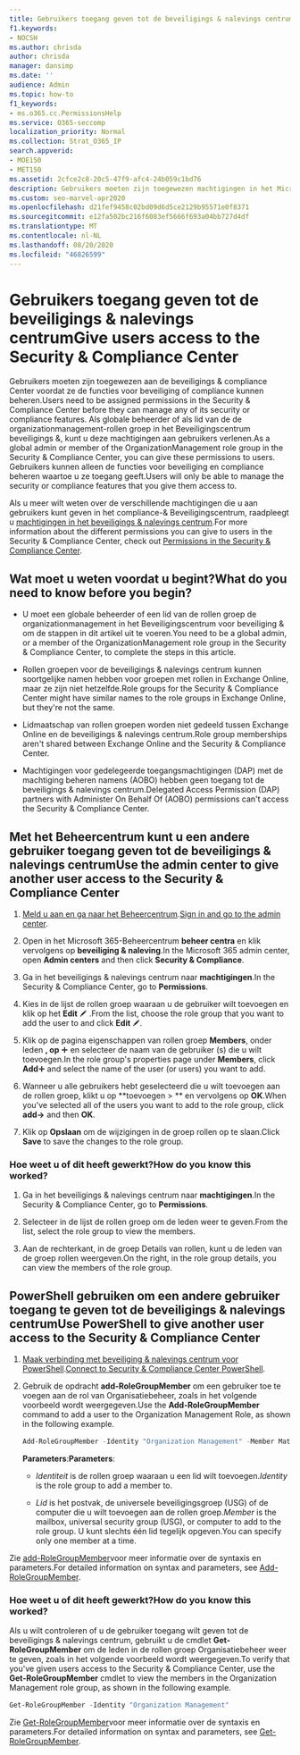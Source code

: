 ```yaml
---
title: Gebruikers toegang geven tot de beveiligings & nalevings centrum
f1.keywords:
- NOCSH
ms.author: chrisda
author: chrisda
manager: dansimp
ms.date: ''
audience: Admin
ms.topic: how-to
f1_keywords:
- ms.o365.cc.PermissionsHelp
ms.service: O365-seccomp
localization_priority: Normal
ms.collection: Strat_O365_IP
search.appverid:
- MOE150
- MET150
ms.assetid: 2cfce2c8-20c5-47f9-afc4-24b059c1bd76
description: Gebruikers moeten zijn toegewezen machtigingen in het Microsoft 365-beveiligings & nalevings centrum voordat ze de functies voor beveiliging of compliance kunnen beheren.
ms.custom: seo-marvel-apr2020
ms.openlocfilehash: d21fef9458c02bd09d6d5ce2129b95571e0f8371
ms.sourcegitcommit: e12fa502bc216f6083ef5666f693a04bb727d4df
ms.translationtype: MT
ms.contentlocale: nl-NL
ms.lasthandoff: 08/20/2020
ms.locfileid: "46826599"
---
```

# <a name="give-users-access-to-the-security--compliance-center"></a><span data-ttu-id="51b79-103">Gebruikers toegang geven tot de beveiligings & nalevings centrum</span><span class="sxs-lookup"><span data-stu-id="51b79-103">Give users access to the Security & Compliance Center</span></span>

<span data-ttu-id="51b79-104">Gebruikers moeten zijn toegewezen aan de beveiligings & compliance Center voordat ze de functies voor beveiliging of compliance kunnen beheren.</span><span class="sxs-lookup"><span data-stu-id="51b79-104">Users need to be assigned permissions in the Security & Compliance Center before they can manage any of its security or compliance features.</span></span> <span data-ttu-id="51b79-105">Als globale beheerder of als lid van de de organizationmanagement-rollen groep in het Beveiligingscentrum beveiligings &, kunt u deze machtigingen aan gebruikers verlenen.</span><span class="sxs-lookup"><span data-stu-id="51b79-105">As a global admin or member of the OrganizationManagement role group in the Security & Compliance Center, you can give these permissions to users.</span></span> <span data-ttu-id="51b79-106">Gebruikers kunnen alleen de functies voor beveiliging en compliance beheren waartoe u ze toegang geeft.</span><span class="sxs-lookup"><span data-stu-id="51b79-106">Users will only be able to manage the security or compliance features that you give them access to.</span></span>

<span data-ttu-id="51b79-107">Als u meer wilt weten over de verschillende machtigingen die u aan gebruikers kunt geven in het compliance-& Beveiligingscentrum, raadpleegt u [machtigingen in het beveiligings & nalevings centrum](permissions-in-the-security-and-compliance-center.md).</span><span class="sxs-lookup"><span data-stu-id="51b79-107">For more information about the different permissions you can give to users in the Security & Compliance Center, check out [Permissions in the Security & Compliance Center](permissions-in-the-security-and-compliance-center.md).</span></span>

## <a name="what-do-you-need-to-know-before-you-begin"></a><span data-ttu-id="51b79-108">Wat moet u weten voordat u begint?</span><span class="sxs-lookup"><span data-stu-id="51b79-108">What do you need to know before you begin?</span></span>

- <span data-ttu-id="51b79-109">U moet een globale beheerder of een lid van de rollen groep de organizationmanagement in het Beveiligingscentrum voor beveiliging & om de stappen in dit artikel uit te voeren.</span><span class="sxs-lookup"><span data-stu-id="51b79-109">You need to be a global admin, or a member of the OrganizationManagement role group in the Security & Compliance Center, to complete the steps in this article.</span></span>

- <span data-ttu-id="51b79-110">Rollen groepen voor de beveiligings & nalevings centrum kunnen soortgelijke namen hebben voor groepen met rollen in Exchange Online, maar ze zijn niet hetzelfde.</span><span class="sxs-lookup"><span data-stu-id="51b79-110">Role groups for the Security & Compliance Center might have similar names to the role groups in Exchange Online, but they're not the same.</span></span>

- <span data-ttu-id="51b79-111">Lidmaatschap van rollen groepen worden niet gedeeld tussen Exchange Online en de beveiligings & nalevings centrum.</span><span class="sxs-lookup"><span data-stu-id="51b79-111">Role group memberships aren't shared between Exchange Online and the Security & Compliance Center.</span></span>

- <span data-ttu-id="51b79-112">Machtigingen voor gedelegeerde toegangsmachtigingen (DAP) met de machtiging beheren namens (AOBO) hebben geen toegang tot de beveiligings & nalevings centrum.</span><span class="sxs-lookup"><span data-stu-id="51b79-112">Delegated Access Permission (DAP) partners with Administer On Behalf Of (AOBO) permissions can't access the Security & Compliance Center.</span></span>

## <a name="use-the-admin-center-to-give-another-user-access-to-the-security--compliance-center"></a><span data-ttu-id="51b79-113">Met het Beheercentrum kunt u een andere gebruiker toegang geven tot de beveiligings & nalevings centrum</span><span class="sxs-lookup"><span data-stu-id="51b79-113">Use the admin center to give another user access to the Security & Compliance Center</span></span>

1. <span data-ttu-id="51b79-114">[Meld u aan en ga naar het Beheercentrum](https://docs.microsoft.com/microsoft-365/compliance/go-to-the-securitycompliance-center).</span><span class="sxs-lookup"><span data-stu-id="51b79-114">[Sign in and go to the admin center](https://docs.microsoft.com/microsoft-365/compliance/go-to-the-securitycompliance-center).</span></span>

2. <span data-ttu-id="51b79-115">Open in het Microsoft 365-Beheercentrum **beheer centra** en klik vervolgens op **beveiliging & naleving**.</span><span class="sxs-lookup"><span data-stu-id="51b79-115">In the Microsoft 365 admin center, open **Admin centers** and then click **Security & Compliance**.</span></span>

3. <span data-ttu-id="51b79-116">Ga in het beveiligings & nalevings centrum naar **machtigingen**.</span><span class="sxs-lookup"><span data-stu-id="51b79-116">In the Security & Compliance Center, go to **Permissions**.</span></span>

4. <span data-ttu-id="51b79-117">Kies in de lijst de rollen groep waaraan u de gebruiker wilt toevoegen en klik op het **Edit** ![ pictogram bewerken bewerken ](../../media/O365-MDM-CreatePolicy-EditIcon.gif) .</span><span class="sxs-lookup"><span data-stu-id="51b79-117">From the list, choose the role group that you want to add the user to and click **Edit** ![Edit icon](../../media/O365-MDM-CreatePolicy-EditIcon.gif).</span></span>

5. <span data-ttu-id="51b79-118">Klik op de pagina eigenschappen van rollen groep **Members**, onder leden **, op** ![ pictogram toevoegen ](../../media/ITPro-EAC-AddIcon.gif) en selecteer de naam van de gebruiker (s) die u wilt toevoegen.</span><span class="sxs-lookup"><span data-stu-id="51b79-118">In the role group's properties page under **Members**, click **Add**![Add Icon](../../media/ITPro-EAC-AddIcon.gif) and select the name of the user (or users) you want to add.</span></span>

6. <span data-ttu-id="51b79-119">Wanneer u alle gebruikers hebt geselecteerd die u wilt toevoegen aan de rollen groep, klikt u op \*\*toevoegen \> \*\* en vervolgens op **OK**.</span><span class="sxs-lookup"><span data-stu-id="51b79-119">When you've selected all of the users you want to add to the role group, click **add-\>** and then **OK**.</span></span>

7. <span data-ttu-id="51b79-120">Klik op **Opslaan** om de wijzigingen in de groep rollen op te slaan.</span><span class="sxs-lookup"><span data-stu-id="51b79-120">Click **Save** to save the changes to the role group.</span></span>

### <a name="how-do-you-know-this-worked"></a><span data-ttu-id="51b79-121">Hoe weet u of dit heeft gewerkt?</span><span class="sxs-lookup"><span data-stu-id="51b79-121">How do you know this worked?</span></span>

1. <span data-ttu-id="51b79-122">Ga in het beveiligings & nalevings centrum naar **machtigingen**.</span><span class="sxs-lookup"><span data-stu-id="51b79-122">In the Security & Compliance Center, go to **Permissions**.</span></span>

2. <span data-ttu-id="51b79-123">Selecteer in de lijst de rollen groep om de leden weer te geven.</span><span class="sxs-lookup"><span data-stu-id="51b79-123">From the list, select the role group to view the members.</span></span>

3. <span data-ttu-id="51b79-124">Aan de rechterkant, in de groep Details van rollen, kunt u de leden van de groep rollen weergeven.</span><span class="sxs-lookup"><span data-stu-id="51b79-124">On the right, in the role group details, you can view the members of the role group.</span></span>

## <a name="use-powershell-to-give-another-user-access-to-the-security--compliance-center"></a><span data-ttu-id="51b79-125">PowerShell gebruiken om een andere gebruiker toegang te geven tot de beveiligings & nalevings centrum</span><span class="sxs-lookup"><span data-stu-id="51b79-125">Use PowerShell to give another user access to the Security & Compliance Center</span></span>

1. <span data-ttu-id="51b79-126">[Maak verbinding met beveiliging & nalevings centrum voor PowerShell](https://docs.microsoft.com/powershell/exchange/connect-to-scc-powershell).</span><span class="sxs-lookup"><span data-stu-id="51b79-126">[Connect to Security & Compliance Center PowerShell](https://docs.microsoft.com/powershell/exchange/connect-to-scc-powershell).</span></span>

2. <span data-ttu-id="51b79-127">Gebruik de opdracht **add-RoleGroupMember** om een gebruiker toe te voegen aan de rol van Organisatiebeheer, zoals in het volgende voorbeeld wordt weergegeven.</span><span class="sxs-lookup"><span data-stu-id="51b79-127">Use the **Add-RoleGroupMember** command to add a user to the Organization Management Role, as shown in the following example.</span></span>

   ```PowerShell
   Add-RoleGroupMember -Identity "Organization Management" -Member MatildaS
   ```

   <span data-ttu-id="51b79-128">**Parameters**:</span><span class="sxs-lookup"><span data-stu-id="51b79-128">**Parameters**:</span></span>

   - <span data-ttu-id="51b79-129">_Identiteit_ is de rollen groep waaraan u een lid wilt toevoegen.</span><span class="sxs-lookup"><span data-stu-id="51b79-129">_Identity_ is the role group to add a member to.</span></span>

   - <span data-ttu-id="51b79-130">_Lid_ is het postvak, de universele beveiligingsgroep (USG) of de computer die u wilt toevoegen aan de rollen groep.</span><span class="sxs-lookup"><span data-stu-id="51b79-130">_Member_ is the mailbox, universal security group (USG), or computer to add to the role group.</span></span> <span data-ttu-id="51b79-131">U kunt slechts één lid tegelijk opgeven.</span><span class="sxs-lookup"><span data-stu-id="51b79-131">You can specify only one member at a time.</span></span>

<span data-ttu-id="51b79-132">Zie [add-RoleGroupMember](https://docs.microsoft.com/powershell/module/exchange/Add-RoleGroupMember)voor meer informatie over de syntaxis en parameters.</span><span class="sxs-lookup"><span data-stu-id="51b79-132">For detailed information on syntax and parameters, see [Add-RoleGroupMember](https://docs.microsoft.com/powershell/module/exchange/Add-RoleGroupMember).</span></span>

### <a name="how-do-you-know-this-worked"></a><span data-ttu-id="51b79-133">Hoe weet u of dit heeft gewerkt?</span><span class="sxs-lookup"><span data-stu-id="51b79-133">How do you know this worked?</span></span>

<span data-ttu-id="51b79-134">Als u wilt controleren of u de gebruiker toegang wilt geven tot de beveiligings & nalevings centrum, gebruikt u de cmdlet **Get-RoleGroupMember** om de leden in de rollen groep Organisatiebeheer weer te geven, zoals in het volgende voorbeeld wordt weergegeven.</span><span class="sxs-lookup"><span data-stu-id="51b79-134">To verify that you've given users access to the Security & Compliance Center, use the **Get-RoleGroupMember** cmdlet to view the members in the Organization Management role group, as shown in the following example.</span></span>

```PowerShell
Get-RoleGroupMember -Identity "Organization Management"
```

<span data-ttu-id="51b79-135">Zie [Get-RoleGroupMember](https://docs.microsoft.com/powershell/module/exchange/Get-RoleGroupMember)voor meer informatie over de syntaxis en parameters.</span><span class="sxs-lookup"><span data-stu-id="51b79-135">For detailed information on syntax and parameters, see [Get-RoleGroupMember](https://docs.microsoft.com/powershell/module/exchange/Get-RoleGroupMember).</span></span>
